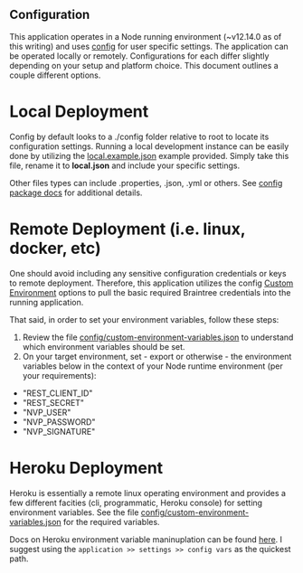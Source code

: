 Configuration
-------------

This application operates in a Node running environment (~v12.14.0 as of this writing) and uses [config](https://www.npmjs.com/package/config) for user specific settings.  The application can be operated locally or remotely.  Configurations for each differ slightly depending on your setup and platform choice.  This document outlines a couple different options.

# Local Deployment
Config by default looks to a ./config folder relative to root to locate its configuration settings.  Running a local development instance can be easily done by utilizing the [local.example.json](./local.example.json) example provided.  Simply take this file, rename it to **local.json** and include your specific settings.

Other files types can include .properties, .json, .yml or others.  See [config package docs](https://github.com/lorenwest/node-config/wiki/Configuration-Files) for additional details.

# Remote Deployment (i.e. linux, docker, etc)
One should avoid including any sensitive configuration credentials or keys to remote deployment.  Therefore, this application utilizes the config [Custom Environment](https://github.com/lorenwest/node-config/wiki/Environment-Variables#custom-environment-variables) options to pull the basic required Braintree credentials into the running application.

That said, in order to set your environment variables, follow these steps:  
1. Review the file [config/custom-environment-variables.json](./custom-environment-variables.json) to understand which environment variables should be set.
2. On your target environment, set - export or otherwise - the environment variables below in the context of your Node runtime environment (per your requirements):  
* "REST_CLIENT_ID"
* "REST_SECRET"
* "NVP_USER"
* "NVP_PASSWORD"
* "NVP_SIGNATURE"

# Heroku Deployment
Heroku is essentially a remote linux operating environment and provides a few different facities (cli, programmatic, Heroku console) for setting environment variables.  See the file [config/custom-environment-variables.json](./custom-environment-variables.json) for the required variables.

Docs on Heroku environment variable maninuplation can be found [here](https://devcenter.heroku.com/articles/config-vars). I suggest using the ```application >> settings >> config vars``` as the quickest path. 

